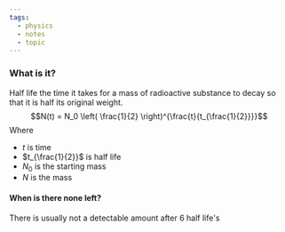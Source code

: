 ```yaml
---
tags:
  - physics
  - notes
  - topic
---
```

### What is it?
Half life the time it takes for a mass of radioactive substance to decay so that it is half its original weight.
$$N(t) = N_0 \left( \frac{1}{2} \right)^{\frac{t}{t_{\frac{1}{2}}}}$$
Where
- $t$ is time
- $t_{\frac{1}{2}}$ is half life
- $N_0$ is the starting mass
- $N$ is the mass
#### When is there none left?
There is usually not a detectable amount after 6 half life's
